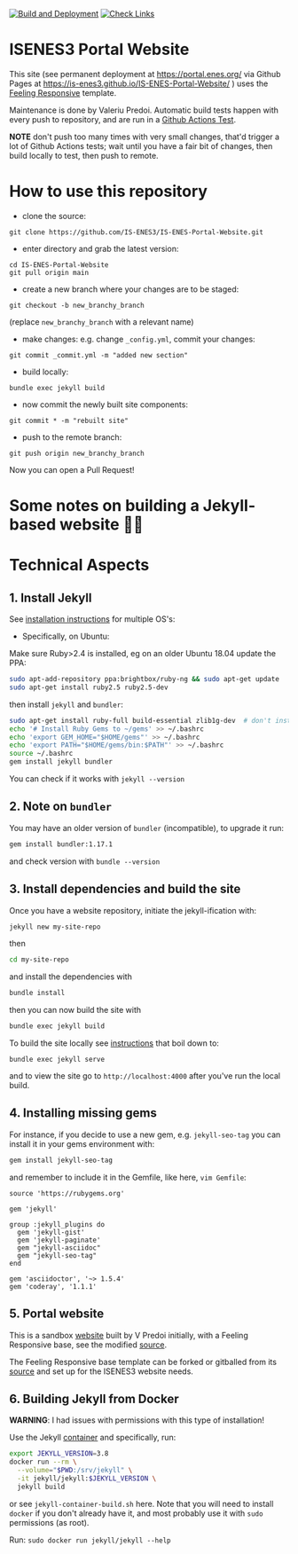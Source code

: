 [![Build and Deployment](https://github.com/IS-ENES3/IS-ENES-Portal-Website/actions/workflows/pages/pages-build-deployment/badge.svg)](https://github.com/IS-ENES3/IS-ENES-Portal-Website/actions/workflows/pages/pages-build-deployment)
[![Check Links](https://github.com/IS-ENES3/Tests/actions/workflows/check_links_enes_portal-site.yml/badge.svg)](https://github.com/IS-ENES3/Tests/actions/workflows/check_links_enes_portal-site.yml)

# ISENES3 Portal Website

This site (see permanent deployment at <https://portal.enes.org/> via Github Pages at <https://is-enes3.github.io/IS-ENES-Portal-Website/> ) uses the [Feeling Responsive](https://phlow.github.io/feeling-responsive/) template.

Maintenance is done by Valeriu Predoi. Automatic build tests happen with every push to repository, and are
run in a [Github Actions Test](https://github.com/IS-ENES3/IS-ENES-Portal-Website/actions).

**NOTE** don't push too many times with very small changes, that'd trigger a lot of Github Actions tests; wait until you
have a fair bit of changes, then build locally to test, then push to remote.

# How to use this repository

- clone the source:
```
git clone https://github.com/IS-ENES3/IS-ENES-Portal-Website.git
```
- enter directory and grab the latest version:
```
cd IS-ENES-Portal-Website
git pull origin main
```
- create a new branch where your changes are to be staged:
```
git checkout -b new_branchy_branch
```
(replace `new_branchy_branch` with a relevant name)
- make changes: e.g. change `_config.yml`, commit your changes:
```
git commit _commit.yml -m "added new section"
```
- build locally:
```
bundle exec jekyll build
```
- now commit the newly built site components:
```
git commit * -m "rebuilt site"
```
- push to the remote branch:
```
git push origin new_branchy_branch
```

Now you can open a Pull Request!

# Some notes on building a Jekyll-based website 🍺🐍
# Technical Aspects

## 1. Install Jekyll

See [installation instructions](https://jekyllrb.com/docs/installation/) for multiple OS's:

- Specifically, on Ubuntu:

Make sure Ruby>2.4 is installed, eg on an older Ubuntu 18.04 update the PPA:

```bash
sudo apt-add-repository ppa:brightbox/ruby-ng && sudo apt-get update
sudo apt-get install ruby2.5 ruby2.5-dev
```
then install `jekyll` and `bundler`:

```bash
sudo apt-get install ruby-full build-essential zlib1g-dev  # don't install ruby if you already did
echo '# Install Ruby Gems to ~/gems' >> ~/.bashrc
echo 'export GEM_HOME="$HOME/gems"' >> ~/.bashrc
echo 'export PATH="$HOME/gems/bin:$PATH"' >> ~/.bashrc
source ~/.bashrc
gem install jekyll bundler
```

You can check if it works with `jekyll --version`

## 2. Note on `bundler`

You may have an older version of `bundler` (incompatible), to upgrade it run:

```bash
gem install bundler:1.17.1
```

and check version with `bundle --version`

## 3. Install dependencies and build the site

Once you have a website repository, initiate the jekyll-ification with:

```bash
jekyll new my-site-repo
```

then

```bash
cd my-site-repo
```

and install the dependencies with

```bash
bundle install
```

then you can now build the site with

```bash
bundle exec jekyll build
```

To build the site locally see [instructions](https://docs.github.com/en/pages/setting-up-a-github-pages-site-with-jekyll/testing-your-github-pages-site-locally-with-jekyll) that boil down to:

```
bundle exec jekyll serve
```

and to view the site go to `http://localhost:4000` after you've run the local build.

## 4. Installing missing gems

For instance, if you decide to use a new gem, e.g. `jekyll-seo-tag` you can install it
in your gems environment with:

```bash
gem install jekyll-seo-tag
```

and remember to include it in the Gemfile, like here, `vim Gemfile`:

```
source 'https://rubygems.org'

gem 'jekyll'

group :jekyll_plugins do
  gem 'jekyll-gist'
  gem 'jekyll-paginate'
  gem "jekyll-asciidoc"
  gem "jekyll-seo-tag"
end

gem 'asciidoctor', '~> 1.5.4'
gem 'coderay', '1.1.1'
```

## 5. Portal website

This is a sandbox [website](https://is-enes3.github.io/IS-ENES-Portal-Website/) built by V Predoi initially, with a 
Feeling Responsive base, see the modified [source](https://github.com/IS-ENES3/IS-ENES-Portal-Website).

The Feeling Responsive base template can be forked or gitballed from its [source](https://github.com/Phlow/feeling-responsive)
and set up for the ISENES3 website needs.


## 6. Building Jekyll from Docker

**WARNING**: I had issues with permissions with this type of installation!

Use the Jekyll [container](https://github.com/envygeeks/jekyll-docker/blob/master/README.md) and
specifically, run:

```bash
export JEKYLL_VERSION=3.8
docker run --rm \
  --volume="$PWD:/srv/jekyll" \
  -it jekyll/jekyll:$JEKYLL_VERSION \
  jekyll build
```

or see `jekyll-container-build.sh` here. Note that you will need to install
`docker` if you don't already have it, and most probably use it with `sudo` permissions (as root).

Run: `sudo docker run jekyll/jekyll --help`
